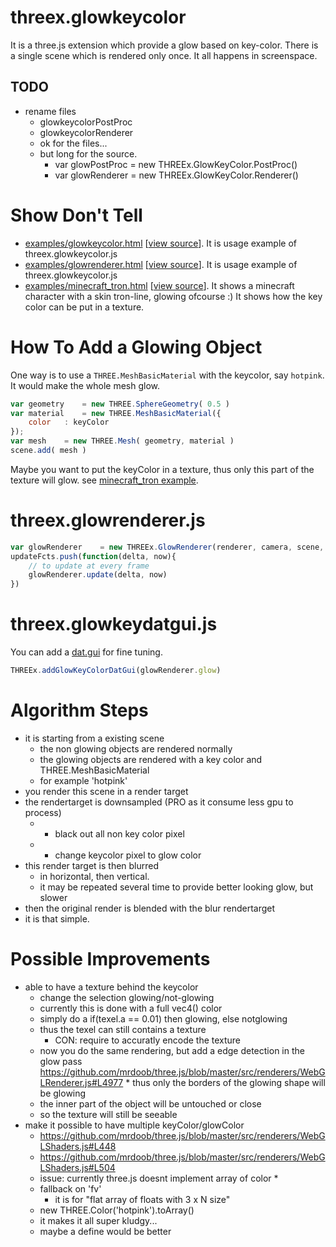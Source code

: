 threex.glowkeycolor
===================

It is a three.js extension which provide a glow based on key-color.
There is a single scene which is rendered only once.
It all happens in screenspace.

## TODO
* rename files
  * glowkeycolorPostProc
  * glowkeycolorRenderer
  * ok for the files...
  * but long for the source.
    * var glowPostProc  = new THREEx.GlowKeyColor.PostProc()
    * var glowRenderer  = new THREEx.GlowKeyColor.Renderer()

Show Don't Tell
===============
* [examples/glowkeycolor.html](http://jeromeetienne.github.io/threex.glowkeycolor/examples/glowkeycolor.html) \[[view source](https://github.com/jeromeetienne/threex.glowkeycolor/blob/master/examples/glowkeycolor.html)\].
It is usage example of threex.glowkeycolor.js
* [examples/glowrenderer.html](http://jeromeetienne.github.io/threex.glowkeycolor/examples/glowrenderer.html) \[[view source](https://github.com/jeromeetienne/threex.glowkeycolor/blob/master/examples/glowrenderer.html)\].
It is usage example of threex.glowkeycolor.js
* [examples/minecraft_tron.html](http://jeromeetienne.github.io/threex.glowkeycolor/examples/minecraft_tron.html) \[[view source](https://github.com/jeromeetienne/threex.glowkeycolor/blob/master/examples/minecraft_tron.html)\].
It shows a minecraft character with a skin tron-line, glowing ofcourse :)
It shows how the key color can be put in a texture.

How To Add a Glowing Object
===========================

One way is to use a ```THREE.MeshBasicMaterial``` with the keycolor, say ```hotpink```.
It would make the whole mesh glow.

```javascript
var geometry	= new THREE.SphereGeometry( 0.5 )
var material	= new THREE.MeshBasicMaterial({
	color	: keyColor
});
var mesh	= new THREE.Mesh( geometry, material )
scene.add( mesh )
```

Maybe you want to put the keyColor in a texture, thus only this part of the texture will 
glow. see [minecraft_tron example](https://github.com/jeromeetienne/threex.glowkeycolor/blob/master/examples/minecraft_tron.html).

threex.glowrenderer.js
======================

```javascript
var glowRenderer	= new THREEx.GlowRenderer(renderer, camera, scene, keyColor, glowColor)
updateFcts.push(function(delta, now){
	// to update at every frame
	glowRenderer.update(delta, now)
})
```

threex.glowkeydatgui.js
=======================

You can add a [dat.gui](https://code.google.com/p/dat-gui/) for fine tuning.

```javascript
THREEx.addGlowKeyColorDatGui(glowRenderer.glow)
```

Algorithm Steps
===============
* it is starting from a existing scene
  * the non glowing objects are rendered normally
  * the glowing objects are rendered with a key color and THREE.MeshBasicMaterial
  * for example 'hotpink'
* you render this scene in a render target
* the rendertarget is downsampled (PRO as it consume less gpu to process)
  * + black out all non key color pixel
  * + change keycolor pixel to glow color 
* this render target is then blurred
  * in horizontal, then vertical. 
  * it may be repeated several time to provide better looking glow, but slower
* then the original render is blended with the blur rendertarget
* it is that simple.


Possible Improvements
=====================
* able to have a texture behind the keycolor
  * change the selection glowing/not-glowing
  * currently this is done with a full vec4() color
  * simply do a if(texel.a == 0.01) then glowing, else notglowing
  * thus the texel can still contains a texture
    * CON: require to accuratly encode the texture
  * now you do the same rendering, but add a edge detection in the glow pass
https://github.com/mrdoob/three.js/blob/master/src/renderers/WebGLRenderer.js#L4977  * thus only the borders of the glowing shape will be glowing
  * the inner part of the object will be untouched or close
  * so the texture will still be seeable
* make it possible to have multiple keyColor/glowColor
  * https://github.com/mrdoob/three.js/blob/master/src/renderers/WebGLShaders.js#L448
  * https://github.com/mrdoob/three.js/blob/master/src/renderers/WebGLShaders.js#L504
  * issue: currently three.js doesnt implement array of color 
    * 
  * fallback on 'fv'
    * it is for "flat array of floats with 3 x N size"
  * new THREE.Color('hotpink').toArray()
  * it makes it all super kludgy...
  * maybe a define would be better
